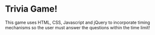 # Trivia Game!

This game uses HTML, CSS, Javascript and jQuery to incorporate timing mechanisms so the user must answer the questions within the time limit!
